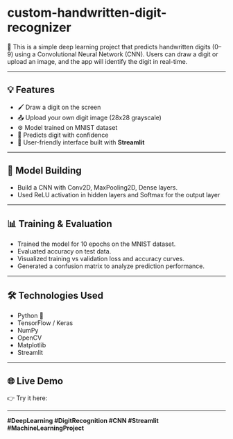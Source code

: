 # custom-handwritten-digit-recognizer
🚀 This is a simple deep learning project that predicts handwritten digits (0–9) using a Convolutional Neural Network (CNN). Users can draw a digit or upload an image, and the app will identify the digit in real-time.

---

## 💡 Features

- 🖌️ Draw a digit on the screen
- 📤 Upload your own digit image (28x28 grayscale)
- ⚙️ Model trained on MNIST dataset
- 🔮 Predicts digit with confidence
- 🎨 User-friendly interface built with **Streamlit**

---

## 🧠 Model Building
   - Build a CNN with Conv2D, MaxPooling2D, Dense layers.
   - Used ReLU activation in hidden layers and Softmax for the output layer

---  

## 📊 Training & Evaluation 
   - Trained the model for 10 epochs on the MNIST dataset.
   - Evaluated accuracy on test data.
   - Visualized training vs validation loss and accuracy curves.
   - Generated a confusion matrix to analyze prediction performance.

---  

## 🛠️ Technologies Used

- Python 🐍
- TensorFlow / Keras
- NumPy
- OpenCV
- Matplotlib
- Streamlit

---

## 🌐 Live Demo

👉 Try it here:

---

**#DeepLearning #DigitRecognition #CNN #Streamlit #MachineLearningProject**
